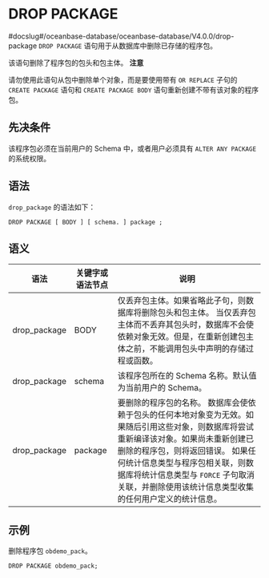 DROP PACKAGE 
=================================
#docslug#/oceanbase-database/oceanbase-database/V4.0.0/drop-package
`DROP PACKAGE` 语句用于从数据库中删除已存储的程序包。

该语句删除了程序包的包头和包主体。
**注意**



请勿使用此语句从包中删除单个对象，而是要使用带有 `OR REPLACE` 子句的 `CREATE PACKAGE` 语句和 `CREATE PACKAGE BODY` 语句重新创建不带有该对象的程序包。

先决条件 
-------------------------

该程序包必须在当前用户的 Schema 中，或者用户必须具有 `ALTER ANY PACKAGE` 的系统权限。

语法 
-----------------------

`drop_package` 的语法如下：

```unknow
DROP PACKAGE [ BODY ] [ schema. ] package ;
```



语义 
-----------------------



|      语法      | 关键字或语法节点 |                                                                                              说明                                                                                               |
|--------------|----------|-----------------------------------------------------------------------------------------------------------------------------------------------------------------------------------------------|
| drop_package | BODY     | 仅丢弃包主体。如果省略此子句，则数据库将删除包头和包主体。 当仅丢弃包主体而不丢弃其包头时，数据库不会使依赖对象无效。但是，在重新创建包主体之前，不能调用包头中声明的存储过程或函数。                                                                                   |
| drop_package | schema   | 该程序包所在的 Schema 名称。默认值为当前用户的 Schema。                                                                                                                                                           |
| drop_package | package  | 要删除的程序包的名称。 数据库会使依赖于包头的任何本地对象变为无效。如果随后引用这些对象，则数据库将尝试重新编译该对象。如果尚未重新创建已删除的程序包，则将返回错误。 如果任何统计信息类型与程序包相关联，则数据库将统计信息类型与 `FORCE` 子句取消关联，并删除使用该统计信息类型收集的任何用户定义的统计信息。 |



示例 
-----------------------

删除程序包 `obdemo_pack`。

```unknow
DROP PACKAGE obdemo_pack; 
```


